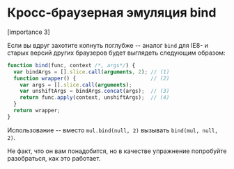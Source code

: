 # Кросс-браузерная эмуляция bind

[importance 3]

Если вы вдруг захотите копнуть поглубже -- аналог `bind` для IE8- и старых версий других браузеров будет выглядеть следующим образом:

```js
function bind(func, context /*, args*/) {
  var bindArgs = [].slice.call(arguments, 2); // (1)
  function wrapper() {                        // (2)
    var args = [].slice.call(arguments); 
    var unshiftArgs = bindArgs.concat(args);  // (3)
    return func.apply(context, unshiftArgs);  // (4)
  }
  return wrapper;
}
```

Использование -- вместо `mul.bind(null, 2)` вызывать `bind(mul, null, 2)`.

Не факт, что он вам понадобится, но в качестве упражнение попробуйте разобраться, как это работает.


